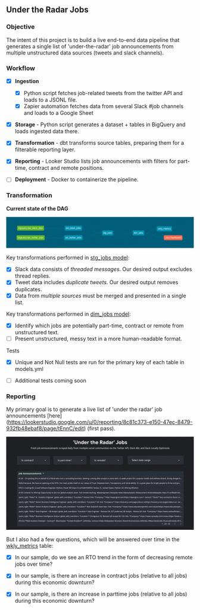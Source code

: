 ## Under the Radar Jobs


### Objective

The intent of this project is to build a live end-to-end data pipeline that generates a single list of 'under-the-radar' job announcements from multiple unstructured data sources (tweets and slack channels).


### Workflow

- [x] **Ingestion** 
    - [x] Python script fetches job-related tweets from the twitter API and loads to a JSONL file.
    - [x] Zapier automation fetches data from several Slack #job channels and loads to a Google Sheet
- [x] **Storage** - Python script generates a dataset + tables in BigQuery and loads ingested data there.
- [x] **Transformation** - dbt transforms source tables, preparing them for a filterable reporting layer.
- [x] **Reporting** - Looker Studio lists job announcements with filters for part-time, contract and remote positions.
- [ ] **Deployment** - Docker to containerize the pipeline.


### Transformation


**Current state of the DAG**

![Image](img/dag.png)


Key transformations performed in [stg_jobs model](https://github.com/diaghilev/under-the-radar/blob/main/dbt/models/stg/stg_jobs.sql):
- [x] Slack data consists of _threaded messages_. Our desired output excludes thread replies.
- [x] Tweet data includes _duplicate tweets_. Our desired output removes duplicates.
- [x] Data from _multiple sources_ must be merged and presented in a single list.

Key transformations performed in [dim_jobs model](https://github.com/diaghilev/under-the-radar/blob/main/dbt/models/mart/dim_jobs.sql):
- [x] Identify which jobs are potentially part-time, contract or remote from unstructured text.
- [ ] Present unstructured, messy text in a more human-readable format.

Tests
- [x] Unique and Not Null tests are run for the primary key of each table in models.yml
- [ ] Additional tests coming soon


### Reporting

My primary goal is to generate a live list of 'under the radar' job announcements [here] (https://lookerstudio.google.com/u/0/reporting/8c81c373-e150-47ec-8479-932fb48ebaf8/page/tEnnC/edit) (first pass).

![Image](img/lookerstudio.png)


But I also had a few questions, which will be answered over time in the [wkly_metrics](https://github.com/diaghilev/under-the-radar/blob/main/dbt/models/mart/wkly_metrics.sql) table:
- [x] In our sample, do we see an RTO trend in the form of decreasing remote jobs over time?
- [x] In our sample, is there an increase in contract jobs (relative to all jobs) during this economic downturn?
- [x] In our sample, is there an increase in parttime jobs (relative to all jobs) during this economic downturn?

